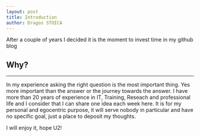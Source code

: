 ```yaml
---
layout: post
title: Introduction
author: Dragos STOICA
---
```


After a couple of years I decided it is the moment to invest time in my github blog 

## Why? 
-----

In my experience asking the right question is the most important thing. Yes more important than the answer or the journey towards the answer.
I have more than 20 years of experience in IT, Training, Reseach and professional life and I consider that I can share one idea each week here. It is for my personal and egocentric purpose, it will serve nobody in particular and have no specific goal, just a place to deposit my thoughts.

I will enjoy it, hope U2!

